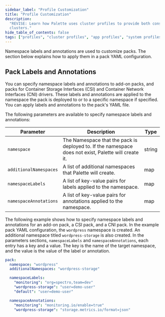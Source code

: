 ```yaml
---
sidebar_label: "Profile Customization"
title: "Profile Customization"
description:
  "REVISE: Learn how Palette uses cluster profiles to provide both consistency and flexibility across Kubernetes
  clusters."
hide_table_of_contents: false
tags: ["profiles", "cluster profiles", "app profiles", "system profiles"]
---
```


Namespace labels and annotations are used to customize packs. The section below explains how to apply them in a pack
YAML configuration.

## Pack Labels and Annotations

You can specify namespace labels and annotations to add-on packs, and packs for Container Storage Interfaces (CSI) and
Container Network Interfaces (CNI) drivers. These labels and annotations are applied to the namespace the pack is
deployed to or to a specific namespace if specified. You can apply labels and annotations to the pack's YAML file.

The following parameters are available to specify namespace labels and annotations:

| **Parameter**          | **Description**                                                                                      | **Type** |
| ---------------------- | ---------------------------------------------------------------------------------------------------- | -------- |
| `namespace`            | The Namespace that the pack is deployed to. If the namespace does not exist, Palette will create it. | string   |
| `additionalNamespaces` | A list of additional namespaces that Palette will create.                                            | map      |
| `namespaceLabels`      | A list of key-value pairs for labels applied to the namespace.                                       | map      |
| `namespaceAnnotations` | A list of key-value pairs for annotations applied to the namespace.                                  | map      |

The following example shows how to specify namespace labels and annotations for an add-on pack, a CSI pack, and a CNI
pack. In the example pack YAML configuration, the `wordpress` namespace is created. An additional namespace titled
`wordpress-storage` is also created. In the parameters sections, `namespaceLabels` and `namespaceAnnotations`, each
entry has a key and a value. The key is the name of the target namespace, and the value is the value of the label or
annotation.

```yaml
pack:
  namespace: "wordpress"
  additionalNamespaces: "wordpress-storage"

  namespaceLabels:
    "monitoring": "org=spectro,team=dev"
    "wordpress-storage": "user=demo-user"
    "default": "user=demo-user"

  namespaceAnnotations:
    "monitoring": "monitoring.io/enable=true"
    "wordpress-storage": "storage.metrics.io/format=json"
```
